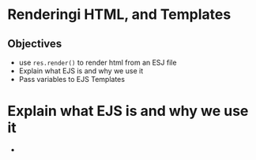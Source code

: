 # Renderingi HTML, and Templates

## Objectives

* use `res.render()` to render html from an ESJ file
* Explain what EJS is and why we use it
* Pass variables to EJS Templates

# Explain what EJS is and why we use it
* 


